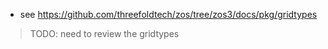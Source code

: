 

- see https://github.com/threefoldtech/zos/tree/zos3/docs/pkg/gridtypes
  
> TODO: need to review the gridtypes


